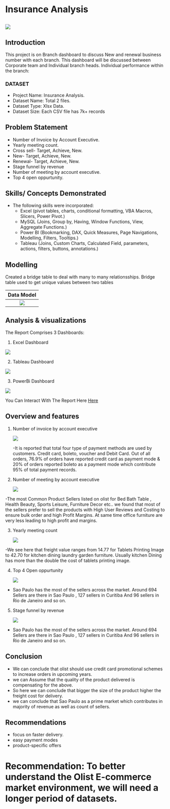 # Insurance Analysis
![](https://github.com/Zameer1040/Insurance_Analysis-Weekly_Branch_Dashboard/blob/main/banner%20image.png)
--- 

## Introduction
This project is on Branch dashboard to discuss New and renewal business number with each branch. This dashboard will be discussed between Corporate team and Individual branch heads.
Individual performance within the branch:

### DATASET  
-	Project Name: Insurance Analysis.
- Dataset Name: Total 2 files.
- Dataset Type: Xlsx Data.
- Dataset Size: Each CSV file has 7k+ records
  
## Problem Statement
 -	Number of Invoice by Account Executive.
 - 	Yearly meeting count.
 -  Cross sell- Target, Achieve, New.
 -  New- Target, Achieve, New.
 -  Renewal- Target, Achieve, New.
 -  Stage funnel by revenue
 -  Number of meeting by account executive.
 -  Top 4 open oppurtunity.
   
## Skills/ Concepts Demonstrated
- The following skills were incorporated:
   - Excel (pivot tables, charts, conditional formatting, VBA Macros, Slicers, Power Pivot.)
   - MySQL (Joins, Group by, Having, Window Functions, View, Aggregate Functions.)
   - Power BI (Bookmarking, DAX, Quick Measures, Page Navigations, Modelling, Filters, Tooltips.)
   - Tableau (Joins, Custom Charts, Calculated Field, parameters, actions, filters, buttons, annotations.)
  
## Modelling
Created a bridge table to deal with many to many relationsships. Bridge table used to get unique values between two tables

 Data Model                                                                                                      |
:---------------------------------------------------------------------------------------------------------------:|
![](https://github.com/Zameer1040/Insurance_Analysis-Weekly_Branch_Dashboard/blob/main/Data%20Model.png)         |  
   
## Analysis & visualizations
The Report Comprises 3 Dashboards:

  1. Excel Dashboard
     
   ![](https://github.com/Zameer1040/Insurance_Analysis-Weekly_Branch_Dashboard/blob/main/Excel%20Dashboard.png)

  2. Tableau Dashboard
     
  ![](https://github.com/Zameer1040/Insurance_Analysis-Weekly_Branch_Dashboard/blob/main/Tableau%20Dashboard.png)

  3. PowerBi Dashboard
     
   ![](https://github.com/Zameer1040/Insurance_Analysis-Weekly_Branch_Dashboard/blob/main/power%20Bi%20dashboard.png)
     
  You Can Interact With The Report Here [Here](https://app.powerbi.com/links/bcgsTxNjPF?ctid=e2218574-b320-4cb4-8576-793995215bf1&pbi_source=linkShare)

## Overview and features

1. Number of invoice by account executive
 
   ![](https://github.com/Zameer1040/Insurance_Analysis-Weekly_Branch_Dashboard/blob/main/No%20of%20invoice%20by%20account%20exec.png)

   -It is reported that total four type of payment methods are used by customers. Credit card, boleto, voucher and Debit Card. Out of all orders,  76.9% of orders have reported credit card as payment mode & 20% of orders reported boleto as a payment mode which contribute 95% of total payment records.

   
2. Number of meeting by account executive
   
   ![](https://github.com/Zameer1040/Insurance_Analysis-Weekly_Branch_Dashboard/blob/main/No.of%20meeting%20by%20accnt%20exec.png)
   
  -The most Common Product Sellers listed on olist for Bed Bath Table , Health Beauty, Sports Leisure, Furniture Decor etc.. we found that most of the sellers prefer to sell the products with High User Reviews and Costing to ensure bulk order and high Profit Margins. At same time office furniture are very less leading to high profit and margins.
 
   
3. Yearly meeting count
   
   ![](https://github.com/Zameer1040/Insurance_Analysis-Weekly_Branch_Dashboard/blob/main/Yearly%20Meeting%20Count.png)


  -We see here that freight value ranges from 14.77 for Tablets Printing Image to 42.70 for kitchen dining laundry garden furniture. Usually kitchen Dining has more than the double the cost of tablets printing image.

   
4. Top 4 Open oppurtunity
   
   ![](https://github.com/Zameer1040/Insurance_Analysis-Weekly_Branch_Dashboard/blob/main/TOP%20OP%20OPP.png)
   
  - Sao Paulo has the most of the sellers across the market. Around 694 Sellers are there in Sao Paulo , 127 sellers in Curitiba And 96 sellers in Rio de Janeiro and so on.

5. Stage funnel by revenue

   ![](https://github.com/Zameer1040/Insurance_Analysis-Weekly_Branch_Dashboard/blob/main/Funnel%20By%20Revenue.png)
   
  - Sao Paulo has the most of the sellers across the market. Around 694 Sellers are there in Sao Paulo , 127 sellers in Curitiba And 96 sellers in Rio de Janeiro and so on.

## Conclusion 

- We can conclude that olist should use credit card promotional schemes to increase orders in upcoming years.
- we can Assume  that the quality of the product delivered  is compensating  for the above.
- So here we can conclude  that bigger the size of the product higher the freight cost for delivery.
- we can conclude that Sao Paulo as a prime market which contributes in majority of revenue as well as count of sellers.
  
## Recommendations
- focus on faster delivery.
- easy payment modes
- product-specific offers
  

# Recommendation: To better understand the Olist E-commerce market environment, we will need a longer period of datasets.
